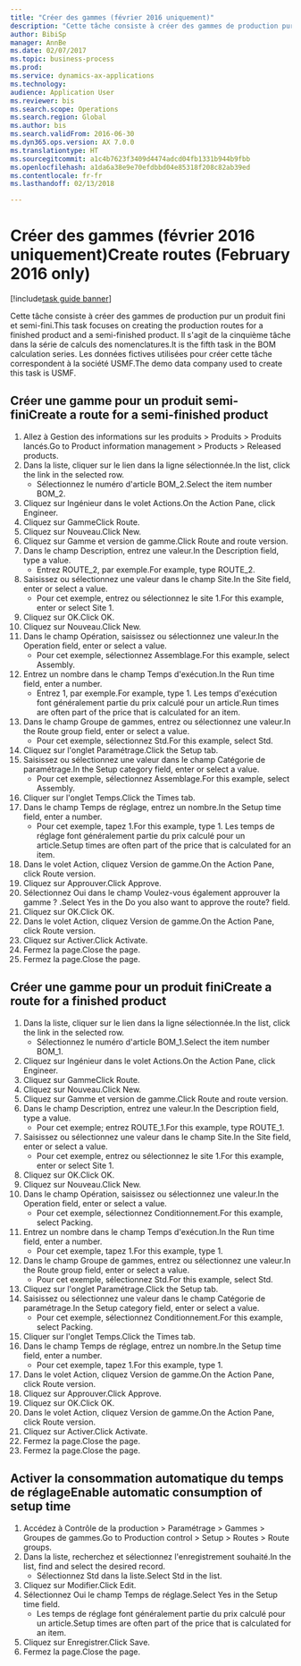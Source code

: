 ```yaml
--- 
title: "Créer des gammes (février 2016 uniquement)"
description: "Cette tâche consiste à créer des gammes de production pur un produit fini et semi-fini."
author: BibiSp
manager: AnnBe
ms.date: 02/07/2017
ms.topic: business-process
ms.prod: 
ms.service: dynamics-ax-applications
ms.technology: 
audience: Application User
ms.reviewer: bis
ms.search.scope: Operations
ms.search.region: Global
ms.author: bis
ms.search.validFrom: 2016-06-30
ms.dyn365.ops.version: AX 7.0.0
ms.translationtype: HT
ms.sourcegitcommit: a1c4b7623f3409d4474adcd04fb1331b944b9fbb
ms.openlocfilehash: a1da6a38e9e70efdbbd04e85318f208c82ab39ed
ms.contentlocale: fr-fr
ms.lasthandoff: 02/13/2018

---
```

# <a name="create-routes-february-2016-only"></a><span data-ttu-id="ff1bf-103">Créer des gammes (février 2016 uniquement)</span><span class="sxs-lookup"><span data-stu-id="ff1bf-103">Create routes (February 2016 only)</span></span>

[!include[task guide banner](../../includes/task-guide-banner.md)]

<span data-ttu-id="ff1bf-104">Cette tâche consiste à créer des gammes de production pur un produit fini et semi-fini.</span><span class="sxs-lookup"><span data-stu-id="ff1bf-104">This task focuses on creating the production routes for a finished product and a semi-finished product.</span></span> <span data-ttu-id="ff1bf-105">Il s'agit de la cinquième tâche dans la série de calculs des nomenclatures.</span><span class="sxs-lookup"><span data-stu-id="ff1bf-105">It is the fifth task in the BOM calculation series.</span></span> <span data-ttu-id="ff1bf-106">Les données fictives utilisées pour créer cette tâche correspondent à la société USMF.</span><span class="sxs-lookup"><span data-stu-id="ff1bf-106">The demo data company used to create this task is USMF.</span></span>


## <a name="create-a-route-for-a-semi-finished-product"></a><span data-ttu-id="ff1bf-107">Créer une gamme pour un produit semi-fini</span><span class="sxs-lookup"><span data-stu-id="ff1bf-107">Create a route for a semi-finished product</span></span>
1. <span data-ttu-id="ff1bf-108">Allez à Gestion des informations sur les produits > Produits > Produits lancés.</span><span class="sxs-lookup"><span data-stu-id="ff1bf-108">Go to Product information management > Products > Released products.</span></span>
2. <span data-ttu-id="ff1bf-109">Dans la liste, cliquer sur le lien dans la ligne sélectionnée.</span><span class="sxs-lookup"><span data-stu-id="ff1bf-109">In the list, click the link in the selected row.</span></span>
    * <span data-ttu-id="ff1bf-110">Sélectionnez le numéro d'article BOM_2.</span><span class="sxs-lookup"><span data-stu-id="ff1bf-110">Select the item number BOM_2.</span></span>  
3. <span data-ttu-id="ff1bf-111">Cliquez sur Ingénieur dans le volet Actions.</span><span class="sxs-lookup"><span data-stu-id="ff1bf-111">On the Action Pane, click Engineer.</span></span>
4. <span data-ttu-id="ff1bf-112">Cliquez sur Gamme</span><span class="sxs-lookup"><span data-stu-id="ff1bf-112">Click Route.</span></span>
5. <span data-ttu-id="ff1bf-113">Cliquez sur Nouveau.</span><span class="sxs-lookup"><span data-stu-id="ff1bf-113">Click New.</span></span>
6. <span data-ttu-id="ff1bf-114">Cliquez sur Gamme et version de gamme.</span><span class="sxs-lookup"><span data-stu-id="ff1bf-114">Click Route and route version.</span></span>
7. <span data-ttu-id="ff1bf-115">Dans le champ Description, entrez une valeur.</span><span class="sxs-lookup"><span data-stu-id="ff1bf-115">In the Description field, type a value.</span></span>
    * <span data-ttu-id="ff1bf-116">Entrez ROUTE_2, par exemple.</span><span class="sxs-lookup"><span data-stu-id="ff1bf-116">For example, type ROUTE_2.</span></span>  
8. <span data-ttu-id="ff1bf-117">Saisissez ou sélectionnez une valeur dans le champ Site.</span><span class="sxs-lookup"><span data-stu-id="ff1bf-117">In the Site field, enter or select a value.</span></span>
    * <span data-ttu-id="ff1bf-118">Pour cet exemple, entrez ou sélectionnez le site 1.</span><span class="sxs-lookup"><span data-stu-id="ff1bf-118">For this example, enter or select Site 1.</span></span>  
9. <span data-ttu-id="ff1bf-119">Cliquez sur OK.</span><span class="sxs-lookup"><span data-stu-id="ff1bf-119">Click OK.</span></span>
10. <span data-ttu-id="ff1bf-120">Cliquez sur Nouveau.</span><span class="sxs-lookup"><span data-stu-id="ff1bf-120">Click New.</span></span>
11. <span data-ttu-id="ff1bf-121">Dans le champ Opération, saisissez ou sélectionnez une valeur.</span><span class="sxs-lookup"><span data-stu-id="ff1bf-121">In the Operation field, enter or select a value.</span></span>
    * <span data-ttu-id="ff1bf-122">Pour cet exemple, sélectionnez Assemblage.</span><span class="sxs-lookup"><span data-stu-id="ff1bf-122">For this example, select Assembly.</span></span>  
12. <span data-ttu-id="ff1bf-123">Entrez un nombre dans le champ Temps d'exécution.</span><span class="sxs-lookup"><span data-stu-id="ff1bf-123">In the Run time field, enter a number.</span></span>
    * <span data-ttu-id="ff1bf-124">Entrez 1, par exemple.</span><span class="sxs-lookup"><span data-stu-id="ff1bf-124">For example, type 1.</span></span> <span data-ttu-id="ff1bf-125">Les temps d'exécution font généralement partie du prix calculé pour un article.</span><span class="sxs-lookup"><span data-stu-id="ff1bf-125">Run times are often part of the price that is calculated for an item.</span></span>  
13. <span data-ttu-id="ff1bf-126">Dans le champ Groupe de gammes, entrez ou sélectionnez une valeur.</span><span class="sxs-lookup"><span data-stu-id="ff1bf-126">In the Route group field, enter or select a value.</span></span>
    * <span data-ttu-id="ff1bf-127">Pour cet exemple, sélectionnez Std.</span><span class="sxs-lookup"><span data-stu-id="ff1bf-127">For this example, select Std.</span></span>  
14. <span data-ttu-id="ff1bf-128">Cliquez sur l'onglet Paramétrage.</span><span class="sxs-lookup"><span data-stu-id="ff1bf-128">Click the Setup tab.</span></span>
15. <span data-ttu-id="ff1bf-129">Saisissez ou sélectionnez une valeur dans le champ Catégorie de paramétrage.</span><span class="sxs-lookup"><span data-stu-id="ff1bf-129">In the Setup category field, enter or select a value.</span></span>
    * <span data-ttu-id="ff1bf-130">Pour cet exemple, sélectionnez Assemblage.</span><span class="sxs-lookup"><span data-stu-id="ff1bf-130">For this example, select Assembly.</span></span>  
16. <span data-ttu-id="ff1bf-131">Cliquer sur l'onglet Temps.</span><span class="sxs-lookup"><span data-stu-id="ff1bf-131">Click the Times tab.</span></span>
17. <span data-ttu-id="ff1bf-132">Dans le champ Temps de réglage, entrez un nombre.</span><span class="sxs-lookup"><span data-stu-id="ff1bf-132">In the Setup time field, enter a number.</span></span>
    * <span data-ttu-id="ff1bf-133">Pour cet exemple, tapez 1.</span><span class="sxs-lookup"><span data-stu-id="ff1bf-133">For this example, type 1.</span></span> <span data-ttu-id="ff1bf-134">Les temps de réglage font généralement partie du prix calculé pour un article.</span><span class="sxs-lookup"><span data-stu-id="ff1bf-134">Setup times are often part of the price that is calculated for an item.</span></span>  
18. <span data-ttu-id="ff1bf-135">Dans le volet Action, cliquez Version de gamme.</span><span class="sxs-lookup"><span data-stu-id="ff1bf-135">On the Action Pane, click Route version.</span></span>
19. <span data-ttu-id="ff1bf-136">Cliquez sur Approuver.</span><span class="sxs-lookup"><span data-stu-id="ff1bf-136">Click Approve.</span></span>
20. <span data-ttu-id="ff1bf-137">Sélectionnez Oui dans le champ Voulez-vous également approuver la gamme ? .</span><span class="sxs-lookup"><span data-stu-id="ff1bf-137">Select Yes in the Do you also want to approve the route? field.</span></span>
21. <span data-ttu-id="ff1bf-138">Cliquez sur OK.</span><span class="sxs-lookup"><span data-stu-id="ff1bf-138">Click OK.</span></span>
22. <span data-ttu-id="ff1bf-139">Dans le volet Action, cliquez Version de gamme.</span><span class="sxs-lookup"><span data-stu-id="ff1bf-139">On the Action Pane, click Route version.</span></span>
23. <span data-ttu-id="ff1bf-140">Cliquez sur Activer.</span><span class="sxs-lookup"><span data-stu-id="ff1bf-140">Click Activate.</span></span>
24. <span data-ttu-id="ff1bf-141">Fermez la page.</span><span class="sxs-lookup"><span data-stu-id="ff1bf-141">Close the page.</span></span>
25. <span data-ttu-id="ff1bf-142">Fermez la page.</span><span class="sxs-lookup"><span data-stu-id="ff1bf-142">Close the page.</span></span>

## <a name="create-a-route-for-a-finished-product"></a><span data-ttu-id="ff1bf-143">Créer une gamme pour un produit fini</span><span class="sxs-lookup"><span data-stu-id="ff1bf-143">Create a route for a finished product</span></span>
1. <span data-ttu-id="ff1bf-144">Dans la liste, cliquer sur le lien dans la ligne sélectionnée.</span><span class="sxs-lookup"><span data-stu-id="ff1bf-144">In the list, click the link in the selected row.</span></span>
    * <span data-ttu-id="ff1bf-145">Sélectionnez le numéro d'article BOM_1.</span><span class="sxs-lookup"><span data-stu-id="ff1bf-145">Select the item number BOM_1.</span></span>  
2. <span data-ttu-id="ff1bf-146">Cliquez sur Ingénieur dans le volet Actions.</span><span class="sxs-lookup"><span data-stu-id="ff1bf-146">On the Action Pane, click Engineer.</span></span>
3. <span data-ttu-id="ff1bf-147">Cliquez sur Gamme</span><span class="sxs-lookup"><span data-stu-id="ff1bf-147">Click Route.</span></span>
4. <span data-ttu-id="ff1bf-148">Cliquez sur Nouveau.</span><span class="sxs-lookup"><span data-stu-id="ff1bf-148">Click New.</span></span>
5. <span data-ttu-id="ff1bf-149">Cliquez sur Gamme et version de gamme.</span><span class="sxs-lookup"><span data-stu-id="ff1bf-149">Click Route and route version.</span></span>
6. <span data-ttu-id="ff1bf-150">Dans le champ Description, entrez une valeur.</span><span class="sxs-lookup"><span data-stu-id="ff1bf-150">In the Description field, type a value.</span></span>
    * <span data-ttu-id="ff1bf-151">Pour cet exemple; entrez ROUTE_1.</span><span class="sxs-lookup"><span data-stu-id="ff1bf-151">For this example, type ROUTE_1.</span></span>  
7. <span data-ttu-id="ff1bf-152">Saisissez ou sélectionnez une valeur dans le champ Site.</span><span class="sxs-lookup"><span data-stu-id="ff1bf-152">In the Site field, enter or select a value.</span></span>
    * <span data-ttu-id="ff1bf-153">Pour cet exemple, entrez ou sélectionnez le site 1.</span><span class="sxs-lookup"><span data-stu-id="ff1bf-153">For this example, enter or select Site 1.</span></span>  
8. <span data-ttu-id="ff1bf-154">Cliquez sur OK.</span><span class="sxs-lookup"><span data-stu-id="ff1bf-154">Click OK.</span></span>
9. <span data-ttu-id="ff1bf-155">Cliquez sur Nouveau.</span><span class="sxs-lookup"><span data-stu-id="ff1bf-155">Click New.</span></span>
10. <span data-ttu-id="ff1bf-156">Dans le champ Opération, saisissez ou sélectionnez une valeur.</span><span class="sxs-lookup"><span data-stu-id="ff1bf-156">In the Operation field, enter or select a value.</span></span>
    * <span data-ttu-id="ff1bf-157">Pour cet exemple, sélectionnez Conditionnement.</span><span class="sxs-lookup"><span data-stu-id="ff1bf-157">For this example, select Packing.</span></span>  
11. <span data-ttu-id="ff1bf-158">Entrez un nombre dans le champ Temps d'exécution.</span><span class="sxs-lookup"><span data-stu-id="ff1bf-158">In the Run time field, enter a number.</span></span>
    * <span data-ttu-id="ff1bf-159">Pour cet exemple, tapez 1.</span><span class="sxs-lookup"><span data-stu-id="ff1bf-159">For this example, type 1.</span></span>  
12. <span data-ttu-id="ff1bf-160">Dans le champ Groupe de gammes, entrez ou sélectionnez une valeur.</span><span class="sxs-lookup"><span data-stu-id="ff1bf-160">In the Route group field, enter or select a value.</span></span>
    * <span data-ttu-id="ff1bf-161">Pour cet exemple, sélectionnez Std.</span><span class="sxs-lookup"><span data-stu-id="ff1bf-161">For this example, select Std.</span></span>  
13. <span data-ttu-id="ff1bf-162">Cliquez sur l'onglet Paramétrage.</span><span class="sxs-lookup"><span data-stu-id="ff1bf-162">Click the Setup tab.</span></span>
14. <span data-ttu-id="ff1bf-163">Saisissez ou sélectionnez une valeur dans le champ Catégorie de paramétrage.</span><span class="sxs-lookup"><span data-stu-id="ff1bf-163">In the Setup category field, enter or select a value.</span></span>
    * <span data-ttu-id="ff1bf-164">Pour cet exemple, sélectionnez Conditionnement.</span><span class="sxs-lookup"><span data-stu-id="ff1bf-164">For this example, select Packing.</span></span>  
15. <span data-ttu-id="ff1bf-165">Cliquer sur l'onglet Temps.</span><span class="sxs-lookup"><span data-stu-id="ff1bf-165">Click the Times tab.</span></span>
16. <span data-ttu-id="ff1bf-166">Dans le champ Temps de réglage, entrez un nombre.</span><span class="sxs-lookup"><span data-stu-id="ff1bf-166">In the Setup time field, enter a number.</span></span>
    * <span data-ttu-id="ff1bf-167">Pour cet exemple, tapez 1.</span><span class="sxs-lookup"><span data-stu-id="ff1bf-167">For this example, type 1.</span></span>  
17. <span data-ttu-id="ff1bf-168">Dans le volet Action, cliquez Version de gamme.</span><span class="sxs-lookup"><span data-stu-id="ff1bf-168">On the Action Pane, click Route version.</span></span>
18. <span data-ttu-id="ff1bf-169">Cliquez sur Approuver.</span><span class="sxs-lookup"><span data-stu-id="ff1bf-169">Click Approve.</span></span>
19. <span data-ttu-id="ff1bf-170">Cliquez sur OK.</span><span class="sxs-lookup"><span data-stu-id="ff1bf-170">Click OK.</span></span>
20. <span data-ttu-id="ff1bf-171">Dans le volet Action, cliquez Version de gamme.</span><span class="sxs-lookup"><span data-stu-id="ff1bf-171">On the Action Pane, click Route version.</span></span>
21. <span data-ttu-id="ff1bf-172">Cliquez sur Activer.</span><span class="sxs-lookup"><span data-stu-id="ff1bf-172">Click Activate.</span></span>
22. <span data-ttu-id="ff1bf-173">Fermez la page.</span><span class="sxs-lookup"><span data-stu-id="ff1bf-173">Close the page.</span></span>
23. <span data-ttu-id="ff1bf-174">Fermez la page.</span><span class="sxs-lookup"><span data-stu-id="ff1bf-174">Close the page.</span></span>

## <a name="enable-automatic-consumption-of-setup-time"></a><span data-ttu-id="ff1bf-175">Activer la consommation automatique du temps de réglage</span><span class="sxs-lookup"><span data-stu-id="ff1bf-175">Enable automatic consumption of setup time</span></span>
1. <span data-ttu-id="ff1bf-176">Accédez à Contrôle de la production > Paramétrage > Gammes > Groupes de gammes.</span><span class="sxs-lookup"><span data-stu-id="ff1bf-176">Go to Production control > Setup > Routes > Route groups.</span></span>
2. <span data-ttu-id="ff1bf-177">Dans la liste, recherchez et sélectionnez l'enregistrement souhaité.</span><span class="sxs-lookup"><span data-stu-id="ff1bf-177">In the list, find and select the desired record.</span></span>
    * <span data-ttu-id="ff1bf-178">Sélectionnez Std dans la liste.</span><span class="sxs-lookup"><span data-stu-id="ff1bf-178">Select Std in the list.</span></span>  
3. <span data-ttu-id="ff1bf-179">Cliquez sur Modifier.</span><span class="sxs-lookup"><span data-stu-id="ff1bf-179">Click Edit.</span></span>
4. <span data-ttu-id="ff1bf-180">Sélectionnez Oui le champ Temps de réglage.</span><span class="sxs-lookup"><span data-stu-id="ff1bf-180">Select Yes in the Setup time field.</span></span>
    * <span data-ttu-id="ff1bf-181">Les temps de réglage font généralement partie du prix calculé pour un article.</span><span class="sxs-lookup"><span data-stu-id="ff1bf-181">Setup times are often part of the price that is calculated for an item.</span></span>  
5. <span data-ttu-id="ff1bf-182">Cliquez sur Enregistrer.</span><span class="sxs-lookup"><span data-stu-id="ff1bf-182">Click Save.</span></span>
6. <span data-ttu-id="ff1bf-183">Fermez la page.</span><span class="sxs-lookup"><span data-stu-id="ff1bf-183">Close the page.</span></span>


